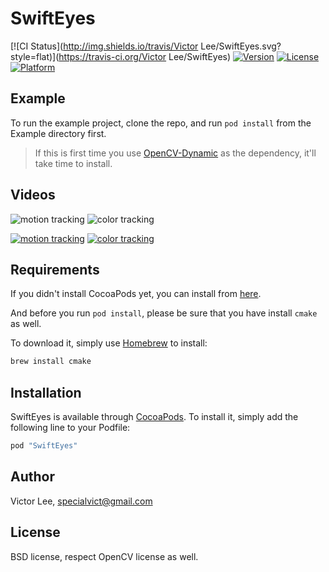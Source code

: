 # SwiftEyes

[![CI Status](http://img.shields.io/travis/Victor Lee/SwiftEyes.svg?style=flat)](https://travis-ci.org/Victor Lee/SwiftEyes)
[![Version](https://img.shields.io/cocoapods/v/SwiftEyes.svg?style=flat)](http://cocoapods.org/pods/SwiftEyes)
[![License](https://img.shields.io/cocoapods/l/SwiftEyes.svg?style=flat)](http://cocoapods.org/pods/SwiftEyes)
[![Platform](https://img.shields.io/cocoapods/p/SwiftEyes.svg?style=flat)](http://cocoapods.org/pods/SwiftEyes)

## Example

To run the example project, clone the repo, and run `pod install` from the Example directory first.

> If this is first time you use [OpenCV-Dynamic](https://github.com/Legoless/OpenCV-Dynamic) as the dependency, it'll take time to install.


## Videos

![motion tracking](http://i.giphy.com/kLL70o7Y9Y5Fe.gif)
![color tracking](http://i.giphy.com/3o6YgbtjjTUor5YDyo.gif)

[![motion tracking](https://img.youtube.com/vi/i3xDONms4u4/0.jpg)](https://youtu.be/i3xDONms4u4)
[![color tracking](https://img.youtube.com/vi/EDMr6cGkV0Y/0.jpg)](https://youtu.be/EDMr6cGkV0Y)



## Requirements

If you didn't install CocoaPods yet, you can install from [here](https://cocoapods.org/).

And before you run `pod install`, please be sure that you have install `cmake` as well.

To download it, simply use [Homebrew](https://brew.sh/) to install:

```ruby
brew install cmake
```

## Installation

SwiftEyes is available through [CocoaPods](http://cocoapods.org). To install
it, simply add the following line to your Podfile:

```ruby
pod "SwiftEyes"
```

## Author

Victor Lee, specialvict@gmail.com

## License

BSD license, respect OpenCV license as well.
